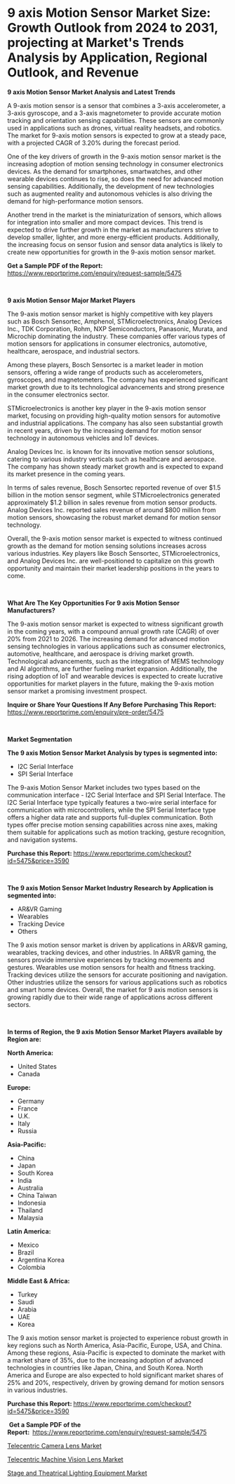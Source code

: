 <p><h1>9 axis Motion Sensor Market Size: Growth Outlook from 2024 to 2031, projecting at Market's Trends Analysis by Application, Regional Outlook, and Revenue</h1></p><p><strong>9 axis Motion Sensor Market Analysis and Latest Trends</strong></p>
<p><p>A 9-axis motion sensor is a sensor that combines a 3-axis accelerometer, a 3-axis gyroscope, and a 3-axis magnetometer to provide accurate motion tracking and orientation sensing capabilities. These sensors are commonly used in applications such as drones, virtual reality headsets, and robotics. The market for 9-axis motion sensors is expected to grow at a steady pace, with a projected CAGR of 3.20% during the forecast period.</p><p>One of the key drivers of growth in the 9-axis motion sensor market is the increasing adoption of motion sensing technology in consumer electronics devices. As the demand for smartphones, smartwatches, and other wearable devices continues to rise, so does the need for advanced motion sensing capabilities. Additionally, the development of new technologies such as augmented reality and autonomous vehicles is also driving the demand for high-performance motion sensors.</p><p>Another trend in the market is the miniaturization of sensors, which allows for integration into smaller and more compact devices. This trend is expected to drive further growth in the market as manufacturers strive to develop smaller, lighter, and more energy-efficient products. Additionally, the increasing focus on sensor fusion and sensor data analytics is likely to create new opportunities for growth in the 9-axis motion sensor market.</p></p>
<p><strong>Get a Sample PDF of the Report:&nbsp;</strong> <a href="https://www.reportprime.com/enquiry/request-sample/5475">https://www.reportprime.com/enquiry/request-sample/5475</a></p>
<p>&nbsp;</p>
<p><strong>9 axis Motion Sensor Major Market Players</strong></p>
<p><p>The 9-axis motion sensor market is highly competitive with key players such as Bosch Sensortec, Amphenol, STMicroelectronics, Analog Devices Inc., TDK Corporation, Rohm, NXP Semiconductors, Panasonic, Murata, and Microchip dominating the industry. These companies offer various types of motion sensors for applications in consumer electronics, automotive, healthcare, aerospace, and industrial sectors.</p><p>Among these players, Bosch Sensortec is a market leader in motion sensors, offering a wide range of products such as accelerometers, gyroscopes, and magnetometers. The company has experienced significant market growth due to its technological advancements and strong presence in the consumer electronics sector.</p><p>STMicroelectronics is another key player in the 9-axis motion sensor market, focusing on providing high-quality motion sensors for automotive and industrial applications. The company has also seen substantial growth in recent years, driven by the increasing demand for motion sensor technology in autonomous vehicles and IoT devices.</p><p>Analog Devices Inc. is known for its innovative motion sensor solutions, catering to various industry verticals such as healthcare and aerospace. The company has shown steady market growth and is expected to expand its market presence in the coming years.</p><p>In terms of sales revenue, Bosch Sensortec reported revenue of over $1.5 billion in the motion sensor segment, while STMicroelectronics generated approximately $1.2 billion in sales revenue from motion sensor products. Analog Devices Inc. reported sales revenue of around $800 million from motion sensors, showcasing the robust market demand for motion sensor technology.</p><p>Overall, the 9-axis motion sensor market is expected to witness continued growth as the demand for motion sensing solutions increases across various industries. Key players like Bosch Sensortec, STMicroelectronics, and Analog Devices Inc. are well-positioned to capitalize on this growth opportunity and maintain their market leadership positions in the years to come.</p></p>
<p>&nbsp;</p>
<p><strong>What Are The Key Opportunities For 9 axis Motion Sensor Manufacturers?</strong></p>
<p><p>The 9-axis motion sensor market is expected to witness significant growth in the coming years, with a compound annual growth rate (CAGR) of over 20% from 2021 to 2026. The increasing demand for advanced motion sensing technologies in various applications such as consumer electronics, automotive, healthcare, and aerospace is driving market growth. Technological advancements, such as the integration of MEMS technology and AI algorithms, are further fueling market expansion. Additionally, the rising adoption of IoT and wearable devices is expected to create lucrative opportunities for market players in the future, making the 9-axis motion sensor market a promising investment prospect.</p></p>
<p><strong>Inquire or Share Your Questions If Any Before Purchasing This Report:</strong> <a href="https://www.reportprime.com/enquiry/pre-order/5475">https://www.reportprime.com/enquiry/pre-order/5475</a></p>
<p>&nbsp;</p>
<p><strong>Market Segmentation</strong></p>
<p><strong>The 9 axis Motion Sensor Market Analysis by types is segmented into:</strong></p>
<p><ul><li>I2C Serial Interface</li><li>SPI Serial Interface</li></ul></p>
<p><p>The 9-axis Motion Sensor Market includes two types based on the communication interface - I2C Serial Interface and SPI Serial Interface. The I2C Serial Interface type typically features a two-wire serial interface for communication with microcontrollers, while the SPI Serial Interface type offers a higher data rate and supports full-duplex communication. Both types offer precise motion sensing capabilities across nine axes, making them suitable for applications such as motion tracking, gesture recognition, and navigation systems.</p></p>
<p><strong>Purchase this Report:&nbsp;</strong><a href="https://www.reportprime.com/checkout?id=5475&price=3590">https://www.reportprime.com/checkout?id=5475&price=3590</a></p>
<p>&nbsp;</p>
<p><strong>The 9 axis Motion Sensor Market Industry Research by Application is segmented into:</strong></p>
<p><ul><li>AR&VR Gaming</li><li>Wearables</li><li>Tracking Device</li><li>Others</li></ul></p>
<p><p>The 9 axis motion sensor market is driven by applications in AR&VR gaming, wearables, tracking devices, and other industries. In AR&VR gaming, the sensors provide immersive experiences by tracking movements and gestures. Wearables use motion sensors for health and fitness tracking. Tracking devices utilize the sensors for accurate positioning and navigation. Other industries utilize the sensors for various applications such as robotics and smart home devices. Overall, the market for 9 axis motion sensors is growing rapidly due to their wide range of applications across different sectors.</p></p>
<p>&nbsp;</p>
<p><strong>In terms of Region, the 9 axis Motion Sensor Market Players available by Region are:</strong></p>
<p>
    <p> <strong> North America: </strong>
        <ul>
            <li>United States</li>
            <li>Canada</li>
        </ul>
        </p> 
    <p> <strong> Europe: </strong>
        <ul>
            <li>Germany</li>
            <li>France</li>
            <li>U.K.</li>
            <li>Italy</li>
            <li>Russia</li>
        </ul>
        </p> 
    <p> <strong> Asia-Pacific: </strong>
        <ul>
            <li>China</li>
            <li>Japan</li>
            <li>South Korea</li>
            <li>India</li>
            <li>Australia</li>
            <li>China Taiwan</li>
            <li>Indonesia</li>
            <li>Thailand</li>
            <li>Malaysia</li>
        </ul>
        </p> 
    <p> <strong> Latin America: </strong>
        <ul>
            <li>Mexico</li>
            <li>Brazil</li>
            <li>Argentina Korea</li>
            <li>Colombia</li>
        </ul>
        </p> 
    <p> <strong> Middle East & Africa: </strong>
        <ul>
            <li>Turkey</li>
            <li>Saudi</li>
            <li>Arabia</li>
            <li>UAE</li>
            <li>Korea</li>
        </ul>
    </p>
    </p>
<p><p>The 9 axis motion sensor market is projected to experience robust growth in key regions such as North America, Asia-Pacific, Europe, USA, and China. Among these regions, Asia-Pacific is expected to dominate the market with a market share of 35%, due to the increasing adoption of advanced technologies in countries like Japan, China, and South Korea. North America and Europe are also expected to hold significant market shares of 25% and 20%, respectively, driven by growing demand for motion sensors in various industries.</p></p>
<p><strong>Purchase this Report: </strong><a href="https://www.reportprime.com/checkout?id=5475&price=3590">https://www.reportprime.com/checkout?id=5475&price=3590</a></p>
<p>&nbsp;<strong>Get a Sample PDF of the Report:&nbsp;&nbsp;</strong><a href="https://www.reportprime.com/enquiry/request-sample/5475">https://www.reportprime.com/enquiry/request-sample/5475</a></p>
<p><strong></strong></p>
<p><p><a href="https://github.com/kosella/Market-Research-Report-List-2/blob/main/telecentric-camera-lens-market.md">Telecentric Camera Lens Market</a></p><p><a href="https://github.com/nathandecarvalho/Market-Research-Report-List-2/blob/main/telecentric-machine-vision-lens-market.md">Telecentric Machine Vision Lens Market</a></p><p><a href="https://github.com/kufem1/Market-Research-Report-List-2/blob/main/stage-and-theatrical-lighting-equipment-market.md">Stage and Theatrical Lighting Equipment Market</a></p></p>